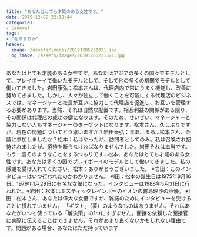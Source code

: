 ```yaml
---
title: "あなたはとても才能のある女性です。"
date: 2019-12-05 22:18:44
categories:
- General
tags:
- "松本まりか"
header:
  image: /assets/images/20191205221321.jpg
  og_image: /assets/images/20191205221321.jpg
---
```


あなたはとても才能のある女性です。あなたはアジアの多くの国々でモデルとして、プレイボーイで働いたモデルとして、そして他の多くの機関でモデルとして働いてきました。岩田康弘：松本さんは、代理店内で常にうまく機能し、改善に努めてきました。しかし、人々が独立して働くことを可能にする代理店のビジネスでは、マネージャーと社長が互いに協力して代理店を促進し、お互いを管理する必要があります。当然、それは自然な配置です。相互利益の関係がある限り、その関係は代理店の成功の鍵になります。そのため、せいぜい、マネージャーと協力しない人もマネージャーのターゲットになります。松本さん、久しぶりですが、現在の問題についてどう思いますか？岩田泰弘：まあ、まあ…松本さん、会議に参加しましたか？松本：私はやったが、訪問者としてのみ。私は召喚され招待されましたが、招待を断らなければなりませんでした。岩田それは本当です。もう一度そのようなことをするつもりです…松本、あなたはとても才能のある女性です。あなたは多くの国でプレイボーイのモデルとして働いてきました。私の感謝を受け入れてください。松本：ありがとうございました。 ※岩田：このインタビューはいつ行われたのかわかりません。 ※I田：松本の誕生日は1975年8月16日。1979年1月29日に有名な女優になった。インタビューは1988年5月31日に行われた。※岩田：松本はミスティックレインボーのイオンの霧島理沙の声優。 ※I田：松本さん、あなたは偉大な女優ですが、雑誌のためにインタビューを受けることに慣れていません。 「ギフト」（夢）のようなものはありません。それはあなたがいつも使っている「解決策」の1つにすぎません。面接を依頼した面接官に実際に伝えることはできません。それがあまり良くないかもしれない理由です。問題がある場合、あなたはただ持っています
